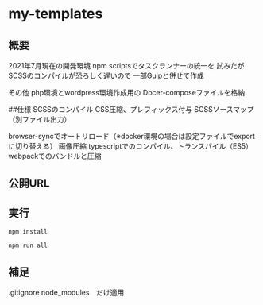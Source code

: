 # my-templates

## 概要
2021年7月現在の開発環境
npm scriptsでタスクランナーの統一を
試みたがSCSSのコンパイルが恐ろしく遅いので
一部Gulpと併せて作成

その他
php環境とwordpress環境作成用の
Docer-composeファイルを格納


##仕様
<gulp>
SCSSのコンパイル
CSS圧縮、プレフィックス付与
SCSSソースマップ（別ファイル出力）

<npm-scripts>
browser-syncでオートリロード（※docker環境の場合は設定ファイルでexportに切り替える）
画像圧縮
typescriptでのコンパイル、トランスパイル（ES5）
webpackでのバンドルと圧縮


## 公開URL


## 実行
`npm install`

`npm run all`


## 補足
.gitignore
node_modules　だけ適用


